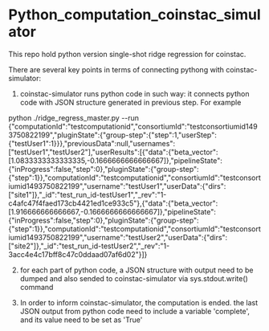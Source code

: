 # Python_computation_coinstac_simulator

This repo hold python version single-shot ridge regression for coinstac.

There are several key points in terms of connecting pythong with coinstac-simulator:

1) coinstac-simulator runs python code in such way: it connects python code with JSON structure generated in previous step. For example

  python ./ridge_regress_master.py --run {"computationId":"testcomputationid","consortiumId":"testconsortiumid1493750822199","pluginState":{"group-step":{"step":1,"userStep":{"testUser1":1}}},"previousData":null,"usernames":["testUser1","testUser2"],"userResults":[{"data":{"beta_vector":[1.0833333333333335,-0.1666666666666667]},"pipelineState":{"inProgress":false,"step":0},"pluginState":{"group-step":{"step":1}},"computationId":"testcomputationid","consortiumId":"testconsortiumid1493750822199","username":"testUser1","userData":{"dirs":["site1"]},"_id":"test_run_id-testUser1","_rev":"1-c4afc47f4faed173cb4421ed1ce933c5"},{"data":{"beta_vector":[1.916666666666667,-0.1666666666666667]},"pipelineState":{"inProgress":false,"step":0},"pluginState":{"group-step":{"step":1}},"computationId":"testcomputationid","consortiumId":"testconsortiumid1493750822199","username":"testUser2","userData":{"dirs":["site2"]},"_id":"test_run_id-testUser2","_rev":"1-3acc4e4c17bff8c47c0ddaad07af6d02"}]}

2) for each part of python code, a JSON structure with output need to be dumped and also sended to coinstac-simulator via sys.stdout.write() command


3) In order to inform coinstac-simulator, the computation is ended. the last JSON output from python code need to include a variable 'complete', and its value need to be set as 'True'
